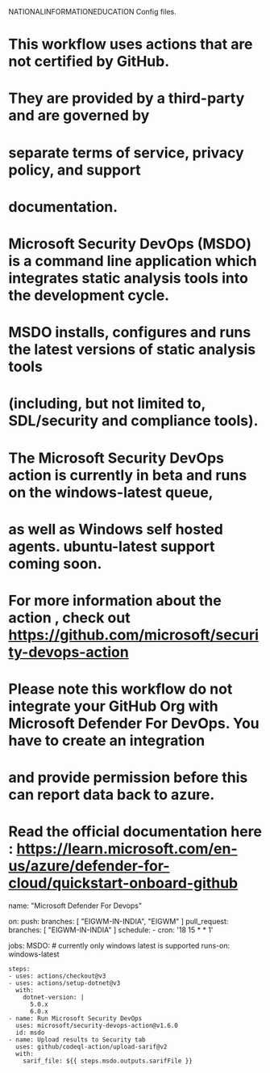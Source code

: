  NATIONALINFORMATIONEDUCATION
Config files.
# This workflow uses actions that are not certified by GitHub.
# They are provided by a third-party and are governed by
# separate terms of service, privacy policy, and support
# documentation.
#
# Microsoft Security DevOps (MSDO) is a command line application which integrates static analysis tools into the development cycle.
# MSDO installs, configures and runs the latest versions of static analysis tools
# (including, but not limited to, SDL/security and compliance tools).
#
# The Microsoft Security DevOps action is currently in beta and runs on the windows-latest queue,
# as well as Windows self hosted agents. ubuntu-latest support coming soon.
#
# For more information about the action , check out https://github.com/microsoft/security-devops-action
#
# Please note this workflow do not integrate your GitHub Org with Microsoft Defender For DevOps. You have to create an integration
# and provide permission before this can report data back to azure.
# Read the official documentation here : https://learn.microsoft.com/en-us/azure/defender-for-cloud/quickstart-onboard-github

name: "Microsoft Defender For Devops"

on:
  push:
    branches: [ "EIGWM-IN-INDIA", "EIGWM" ]
  pull_request:
    branches: [ "EIGWM-IN-INDIA" ]
  schedule:
    - cron: '18 15 * * 1'

jobs:
  MSDO:
    # currently only windows latest is supported
    runs-on: windows-latest

    steps:
    - uses: actions/checkout@v3
    - uses: actions/setup-dotnet@v3
      with:
        dotnet-version: |
          5.0.x
          6.0.x
    - name: Run Microsoft Security DevOps
      uses: microsoft/security-devops-action@v1.6.0
      id: msdo
    - name: Upload results to Security tab
      uses: github/codeql-action/upload-sarif@v2
      with:
        sarif_file: ${{ steps.msdo.outputs.sarifFile }}

